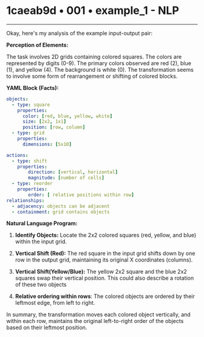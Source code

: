 # 1caeab9d • 001 • example_1 - NLP

---
Okay, here's my analysis of the example input-output pair:

**Perception of Elements:**

The task involves 2D grids containing colored squares. The colors are represented by digits (0-9). The primary colors observed are red (2), blue (1), and yellow (4). The background is white (0). The transformation seems to involve some form of rearrangement or shifting of colored blocks.

**YAML Block (Facts):**



```yaml
objects:
  - type: square
    properties:
      color: [red, blue, yellow, white]
      size: [2x2, 1x1]
      position: [row, column]
  - type: grid
    properties:
      dimensions: [5x10]

actions:
  - type: shift
    properties:
        direction: [vertical, horizontal]
        magnitude: [number of cells]
  - type: reorder
    properties:
        order: [ relative positions within row]
relationships:
  - adjacency: objects can be adjacent
  - containment: grid contains objects
```



**Natural Language Program:**

1.  **Identify Objects:** Locate the 2x2 colored squares (red, yellow, and blue) within the input grid.

2.  **Vertical Shift (Red):** The red square in the input grid shifts down by one row in the output grid, maintaining its original X coordinates (columns).

3.  **Vertical Shift(Yellow/Blue):** The yellow 2x2 square and the blue 2x2 squares swap their vertical position. This could also describe a rotation of these two objects

4. **Relative ordering within rows**: The colored objects are ordered by their leftmost edge, from left to right.

In summary, the transformation moves each colored object vertically, and within each row, maintains the original left-to-right order of the objects based on their leftmost position.

